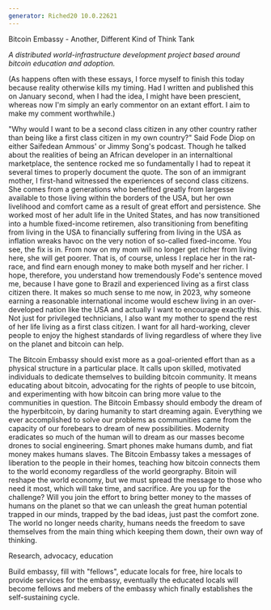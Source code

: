 ```yaml
---
generator: Riched20 10.0.22621
---
```


Bitcoin Embassy - Another, Different Kind of Think Tank

*A distributed world-infrastructure development project based around
bitcoin education and adoption.*

(As happens often with these essays, I force myself to finish this today
because reality otherwise kills my timing. Had I written and published
this on January second, when I had the idea, I might have been
prescient, whereas now I\'m simply an early commentor on an extant
effort. I aim to make my comment worthwhile.)

\"Why would I want to be a second class citizen in any other country
rather than being like a first class citizen in my own country?\" Said
Fode Diop on either Saifedean Ammous\' or Jimmy Song\'s podcast. Though
he talked about the realities of being an African developer in an
internaltional marketplace, the sentence rocked me so fundamentally I
had to repeat it several times to properly document the quote. The son
of an immigrant mother, I first-hand witnessed the experiences of second
class citizens. She comes from a generations who benefited greatly from
largesse available to those living within the borders of the USA, but
her own livelihood and comfort came as a result of great effort and
persistence. She worked most of her adult life in the United States, and
has now transitioned into a humble fixed-income retiremen, also
transitioning from benefiting from living in the USA to financially
suffering from living in the USA as inflation wreaks havoc on the very
notion of so-called fixed-income. You see, the fix is in. From now on my
mom will no longer get richer from living here, she will get poorer.
That is, of course, unless I replace her in the rat-race, and find earn
enough money to make both myself and her richer. I hope, therefore, you
understand how tremendously Fode\'s sentence moved me, because I have
gone to Brazil and experienced living as a first class citizen there. It
makes so much sense to me now, in 2023, why someone earning a reasonable
international income would eschew living in an over-developed nation
like the USA and actually I want to encourage exactly this. Not just for
privileged technicians, I also want my mother to spend the rest of her
life living as a first class citizen. I want for all hard-working,
clever people to enjoy the highest standards of living regardless of
where they live on the planet and bitcoin can help.

The Bitcoin Embassy should exist more as a goal-oriented effort than as
a physical structure in a particular place. It calls upon skilled,
motivated individuals to dedicate themselves to building bitcoin
community. It means educating about bitcoin, advocating for the rights
of people to use bitcoin, and experimenting with how bitcoin can bring
more value to the communities in question. The Bitcoin Embassy should
embody the dream of the hyperbitcoin, by daring humanity to start
dreaming again. Everything we ever accomplished to solve our problems as
communities came from the capacity of our forebears to dream of new
possibilities. Modernity eradicates so much of the human will to dream
as our masses become drones to social engineering. Smart phones make
humans dumb, and fiat money makes humans slaves. The Bitcoin Embassy
takes a messages of liberation to the people in their homes, teaching
how bitcoin connects them to the world economy regardless of the world
georgraphy. Bitoin will reshape the world economy, but we must spread
the message to those who need it most, which will take time, and
sacrifice. Are you up for the challenge? Will you join the effort to
bring better money to the masses of humans on the planet so that we can
unleash the great human potential trapped in our minds, trapped by the
bad ideas, just past the comfort zone. The world no longer needs
charity, humans needs the freedom to save themselves from the main thing
which keeping them down, their own way of thinking.

Research, advocacy, education

Build embassy, fill with \"fellows\", educate locals for free, hire
locals to provide services for the embassy, eventually the educated
locals will become fellows and mebers of the embassy which finally
establishes the self-sustaining cycle.
